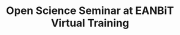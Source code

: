 ---
layout: event
title: Open Science Seminar at EANBiT Virtual Training
type: seminar

date_start: 2020-08-17
location: 
  name: Online

contributions:
  talks:
  - 
    speakers:
    - yochannah
    title: "Open Science - Building communities with Open Life Science"
    slides: "https://docs.google.com/presentation/d/e/2PACX-1vQEgd1A1KXTIGaMs1ppU-ZyTjjQNYxllEmc22O1Lpc0DTlXrzg_LnVnpCp2Vztqj4Puutir2WHv9C_d/pub"
    recording: https://youtu.be/8Hu9g3PmFvA?si=9TDwCxnh5q5lB1iH
---